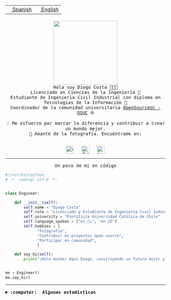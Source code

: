 <table border="0"  align="right">
 <tr><td><a href="README.md"><img src="https://upload.wikimedia.org/wikipedia/commons/thumb/8/89/Bandera_de_Espa%C3%B1a.svg/1200px-Bandera_de_Espa%C3%B1a.svg.png" height="10"> Spanish</a></td>
 <td><a href="README.en.md"><img src="https://upload.wikimedia.org/wikipedia/commons/a/a4/Flag_of_the_United_States.svg" height="10"> English</a></td></tr>
</table><br><br><br>

<p align="center">
  <img src="https://github.com/diegocostares/diegocostares/blob/main/Images/aaa2.gif?raw=true" height="200px" weight="200px">
  <br><samp>
    Hola soy Diego Costa 👨🏻‍💻<br>
    Licenciado en Ciencias de la Ingeniería 🤖<br>
    Estudiante de Ingeniería Civil Industrial con diploma en Tecnologías de la Información 🧠<br>
    Coordinador de la comunidad universitaria <a href="https://github.com/open-source-uc">OpenSourceUc - OSUC</a> 🌐<br>
  <br>
    💡 Me esfuerzo por marcar la diferencia y contribuir a crear un mundo mejor.<br>
    📸 Amante de la fotografía. Encuéntrame en: <br>
  <br></samp>
</p>

<p align="center">
   <a href="https://instagram.com/diegocosta_no" target="blank">
      <img align="center" src="https://cdn.jsdelivr.net/npm/simple-icons@3.0.1/icons/instagram.svg" alt="instagram" height="25px" width="25px" />
      &#8203;
   </a>
   &nbsp; &nbsp; &nbsp;
   <a href="https://t.me/diegocosta_no" target="blank">
      <img align="center" alt="Telegram" width="25px" src="https://icons-for-free.com/iconfiles/png/512/Telegram-1324888767380505522.png" />
      &#8203;
   </a>
   &nbsp; &nbsp; &nbsp;
   <a href="https://www.linkedin.com/in/diegocostar/" target="blank">
      <img align="center" alt="LinkedIn" width="25px" src="https://img.icons8.com/metro/452/linkedin.png" />
      &#8203;
   </a>
</p>

---

<p align="center"><front size="25"><samp>Un poco de mi en código</samp></front></p>

```python
#!/usr/bin/python
# -*- coding: utf-8 -*-


class Engineer:

    def __init__(self):
        self.name = "Diego Costa"
        self.role = "Licenciado y Estudiante de Ingeniería Civil Industrial"
        self.university = "Pontificia Universidad Católica de Chile"
        self.language_spoken = ["es_CL", "en_US"]
        self.hobbies = [
              "Fotografía",
              "Contribuir en proyectos open-source",
              "Participar en comunidad",
              ]

    def say_hi(self):
        print("¡Hola mundo! Aquí Diego, construyendo un futuro mejor y cambiando el mundo.")


me = Engineer()
me.say_hi()
```

---

<details>
  <summary><b><samp>:computer: &nbsp;Algunas estadísticas</samp></b></summary>
  <br/></p>

<!--START_SECTION:waka-->
![Code Time](http://img.shields.io/badge/Code%20Time-1%2C690%20hrs%2046%20mins-blue)

📅 **Soy más productivo los Miércoles** 

```text
Lunes                    8135 commits        ██░░░░░░░░░░░░░░░░░░░░░░░   07.18 % 
Martes                   3361 commits        █░░░░░░░░░░░░░░░░░░░░░░░░   02.97 % 
Miércoles                36035 commits       ████████░░░░░░░░░░░░░░░░░   31.81 % 
Jueves                   30243 commits       ███████░░░░░░░░░░░░░░░░░░   26.70 % 
Viernes                  31155 commits       ███████░░░░░░░░░░░░░░░░░░   27.50 % 
Sábado                   3910 commits        █░░░░░░░░░░░░░░░░░░░░░░░░   03.45 % 
Domingo                  445 commits         ░░░░░░░░░░░░░░░░░░░░░░░░░   00.39 % 
```


📊 **Esta semana me dediqué a** 

```text
🐱‍💻 Proyectos: 
Testing-Grupo-54         7 hrs 49 mins       ██████████████░░░░░░░░░░░   55.94 % 
buk-webapp               6 hrs 3 mins        ███████████░░░░░░░░░░░░░░   43.25 % 
2023-1-S4-Grupo2-IA      6 mins              ░░░░░░░░░░░░░░░░░░░░░░░░░   00.78 % 
Index-capstone           0 secs              ░░░░░░░░░░░░░░░░░░░░░░░░░   00.02 % 
```


 Last Updated on 29/06/2024 20:31:27 UTC
<!--END_SECTION:waka-->

<p align="center"> <img src="https://github-readme-stats.vercel.app/api?username=diegocostares&show_icons=true&theme=ayu-mirage" alt="abhisheknaiidu" /></p>

</details>
